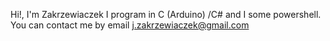 Hi!, I'm Zakrzewiaczek
I program in C (Arduino) /C# and I some powershell.
You can contact me by email j.zakrzewiaczek@gmail.com
